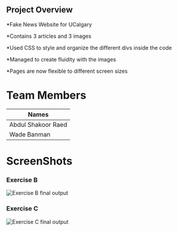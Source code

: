 ## Project Overview

*Fake News Website for UCalgary

*Contains 3 articles and 3 images

*Used CSS to style and organize the different divs inside the code

*Managed to create fluidity with the images

*Pages are now flexible to different screen sizes



# Team Members
|        Names        |
|---------------------|
| Abdul Shakoor Raed  |
| Wade Banman         |




# ScreenShots

### Exercise B
![Exercise B final output](ExerciseB.gif)

### Exercise C
![Exercise C final output](ExerciseC.gif)

